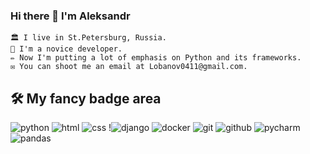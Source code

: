 ### Hi there 👋 I'm Aleksandr


    🏛️ I live in St.Petersburg, Russia.
    🐍 I'm a novice developer.
    ✏️ Now I'm putting a lot of emphasis on Python and its frameworks.
    ✉️ You can shoot me an email at Lobanov0411@gmail.com.


## 🛠 My fancy badge area

![python](https://img.shields.io/badge/python%20-%2314354C.svg?&style=for-the-badge&logo=python&logoColor=white) ![html](https://img.shields.io/badge/html%20-%23E34F26.svg?&style=for-the-badge&logo=html5&logoColor=white) ![css](https://img.shields.io/badge/css%20-%231572B6.svg?&style=for-the-badge&logo=css3&logoColor=white) !![django](https://img.shields.io/badge/django%20-%23092E20.svg?&style=for-the-badge&logo=django&logoColor=white) ![docker](https://img.shields.io/badge/docker-%232496ED.svg?&style=for-the-badge&logo=docker&logoColor=white) ![git](https://img.shields.io/badge/git%20-%23F05033.svg?&style=for-the-badge&logo=git&logoColor=white) ![github](https://img.shields.io/badge/github%20actions%20-%232671E5.svg?&style=for-the-badge&logo=github%20actions&logoColor=white) ![pycharm](https://img.shields.io/badge/pycharm-%23000000.svg?&style=for-the-badge&logo=pycharm&logoColor=white) ![pandas](https://img.shields.io/badge/pandas%20-%23150458.svg?&style=for-the-badge&logo=pandas&logoColor=white) 

